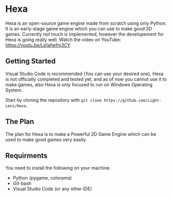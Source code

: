 # Hexa
Hexa is an open-source game engine made from scratch using only Python. It is an early-stage game engine which you can use to make good 2D games. Currently not much is implemented, however the developement for Hexa is going really well. Watch the video on YouTube: https://youtu.be/Le1afwfm3CY

## Getting Started
Visual Studio Code is recommended (You can use your desired one), Hexa is not officially completed and tested yet, and as of now you cannot use it to make games, also Hexa is only focused to run on Windows Operating System.

Start by cloning the repository with `git clone https://github.com/Light-Lens/Hexa`.

## The Plan
The plan for Hexa is to make a Powerful 2D Game Engine which can be used to make good games very easily.

## Requirments
You need to install the following on your machine.
- Python (pygame, colorama)
- Git-bash
- Visual Studio Code (or any other IDE)
